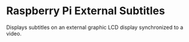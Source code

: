 # Raspberry Pi External Subtitles

Displays subtitles on an external graphic LCD display synchronized to a video.
